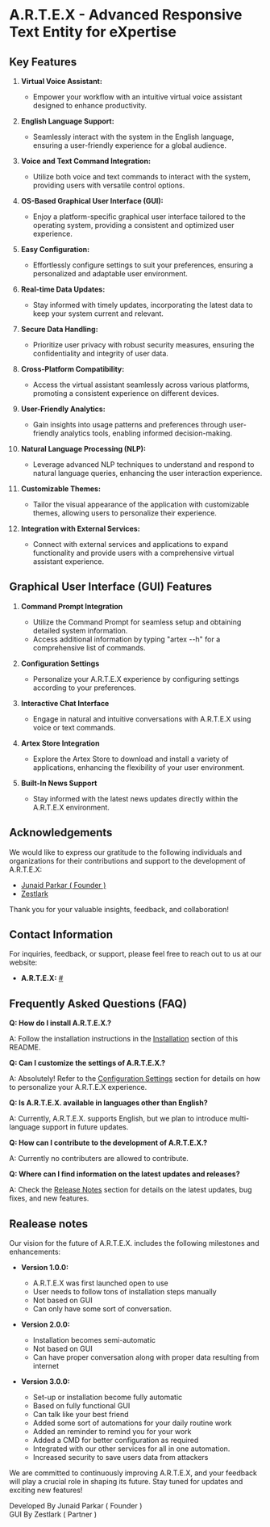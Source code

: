 # A.R.T.E.X - Advanced Responsive Text Entity for eXpertise

## Key Features

1. **Virtual Voice Assistant:**

   - Empower your workflow with an intuitive virtual voice assistant designed to enhance productivity.

2. **English Language Support:**

   - Seamlessly interact with the system in the English language, ensuring a user-friendly experience for a global audience.

3. **Voice and Text Command Integration:**

   - Utilize both voice and text commands to interact with the system, providing users with versatile control options.

4. **OS-Based Graphical User Interface (GUI):**

   - Enjoy a platform-specific graphical user interface tailored to the operating system, providing a consistent and optimized user experience.

5. **Easy Configuration:**

   - Effortlessly configure settings to suit your preferences, ensuring a personalized and adaptable user environment.

6. **Real-time Data Updates:**

   - Stay informed with timely updates, incorporating the latest data to keep your system current and relevant.

7. **Secure Data Handling:**

   - Prioritize user privacy with robust security measures, ensuring the confidentiality and integrity of user data.

8. **Cross-Platform Compatibility:**

   - Access the virtual assistant seamlessly across various platforms, promoting a consistent experience on different devices.

9. **User-Friendly Analytics:**

   - Gain insights into usage patterns and preferences through user-friendly analytics tools, enabling informed decision-making.

10. **Natural Language Processing (NLP):**

    - Leverage advanced NLP techniques to understand and respond to natural language queries, enhancing the user interaction experience.

11. **Customizable Themes:**

    - Tailor the visual appearance of the application with customizable themes, allowing users to personalize their experience.

12. **Integration with External Services:**

    - Connect with external services and applications to expand functionality and provide users with a comprehensive virtual assistant experience.

## Graphical User Interface (GUI) Features

1. **Command Prompt Integration**

   - Utilize the Command Prompt for seamless setup and obtaining detailed system information.
   - Access additional information by typing "artex --h" for a comprehensive list of commands.

2. **Configuration Settings**

   - Personalize your A.R.T.E.X experience by configuring settings according to your preferences.

3. **Interactive Chat Interface**

   - Engage in natural and intuitive conversations with A.R.T.E.X using voice or text commands.

4. **Artex Store Integration**

   - Explore the Artex Store to download and install a variety of applications, enhancing the flexibility of your user environment.

5. **Built-In News Support**

   - Stay informed with the latest news updates directly within the A.R.T.E.X environment.

## Acknowledgements

We would like to express our gratitude to the following individuals and organizations for their contributions and support to the development of A.R.T.E.X:

- [Junaid Parkar ( Founder )](https://junaidparkar-f7e41.web.app/)
- [Zestlark](#)

Thank you for your valuable insights, feedback, and collaboration!

## Contact Information

For inquiries, feedback, or support, please feel free to reach out to us at our website:

- **A.R.T.E.X:** [#](#)

## Frequently Asked Questions (FAQ)

**Q: How do I install A.R.T.E.X.?**

A: Follow the installation instructions in the [Installation](#installation) section of this README.

**Q: Can I customize the settings of A.R.T.E.X.?**

A: Absolutely! Refer to the [Configuration Settings](#configuration-settings) section for details on how to personalize your A.R.T.E.X experience.

**Q: Is A.R.T.E.X. available in languages other than English?**

A: Currently, A.R.T.E.X. supports English, but we plan to introduce multi-language support in future updates.

**Q: How can I contribute to the development of A.R.T.E.X.?**

A: Currently no contributers are allowed to contribute.

**Q: Where can I find information on the latest updates and releases?**

A: Check the [Release Notes](#Release-notes) section for details on the latest updates, bug fixes, and new features.

## Realease notes

Our vision for the future of A.R.T.E.X. includes the following milestones and enhancements:

- **Version 1.0.0:**

  - A.R.T.E.X was first launched open to use
  - User needs to follow tons of installation steps manually
  - Not based on GUI
  - Can only have some sort of conversation.

- **Version 2.0.0:**

  - Installation becomes semi-automatic
  - Not based on GUI
  - Can have proper conversation along with proper data resulting from internet

- **Version 3.0.0:**
  - Set-up or installation become fully automatic
  - Based on fully functional GUI
  - Can talk like your best friend
  - Added some sort of automations for your daily routine work
  - Added an reminder to remind you for your work
  - Added a CMD for better configuration as required
  - Integrated with our other services for all in one automation.
  - Increased security to save users data from attackers

We are committed to continuously improving A.R.T.E.X, and your feedback will play a crucial role in shaping its future. Stay tuned for updates and exciting new features!

Developed By Junaid Parkar ( Founder )\
GUI By Zestlark ( Partner )
